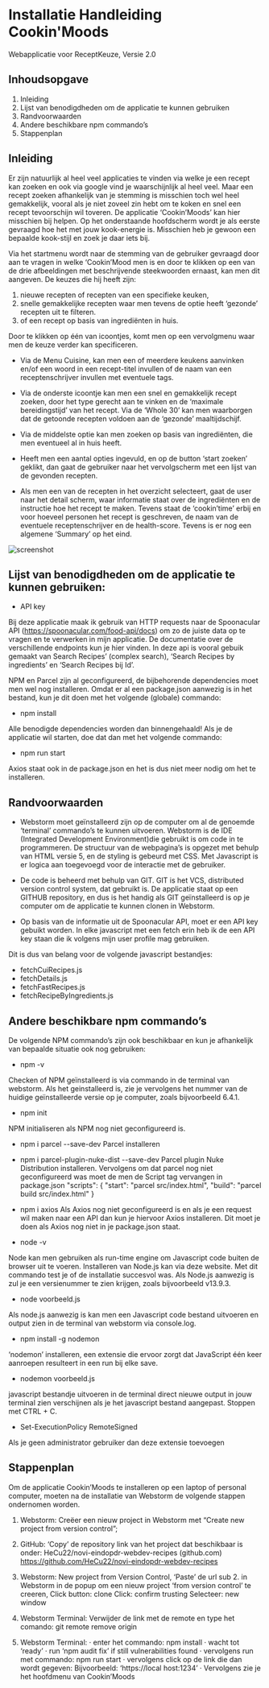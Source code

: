 # Installatie Handleiding Cookin'Moods
Webapplicatie voor ReceptKeuze,
Versie 2.0

## Inhoudsopgave

1. Inleiding
2. Lijst van benodigdheden om de applicatie te kunnen gebruiken
3. Randvoorwaarden
4. Andere beschikbare npm commando’s
5. Stappenplan


## Inleiding

Er zijn natuurlijk al heel veel applicaties te vinden via welke je een recept kan zoeken en ook via google vind je waarschijnlijk al heel veel. Maar een recept zoeken afhankelijk van je stemming is misschien toch wel heel gemakkelijk, vooral als je niet zoveel zin hebt om te koken en snel een recept tevoorschijn wil toveren.
De applicatie ‘Cookin’Moods’ kan hier misschien bij helpen. Op het onderstaande hoofdscherm wordt je als eerste gevraagd hoe het met jouw kook-energie is. Misschien heb je gewoon een bepaalde kook-stijl en zoek je daar iets bij.

Via het startmenu wordt naar de stemming van de gebruiker gevraagd door aan te vragen in welke ‘Cookin’Mood men is en door te klikken op een van de drie afbeeldingen met beschrijvende steekwoorden ernaast, kan men dit aangeven. 
De keuzes die hij heeft zijn:

1. nieuwe recepten of recepten van een specifieke keuken,
2. snelle gemakkelijke recepten waar men tevens de optie heeft ‘gezonde’ recepten uit te filteren.
3. of een recept op basis van ingrediënten in huis.

Door te klikken op één van icoontjes, komt men op een vervolgmenu waar men de keuze verder kan specificeren. 
* Via de Menu Cuisine, kan men een of meerdere keukens aanvinken en/of een woord in een recept-titel invullen of de naam van een receptenschrijver invullen met eventuele tags.
* Via de onderste icoontje kan men een snel en gemakkelijk recept zoeken, door het type gerecht aan te vinken en de ‘maximale bereidingstijd’ van het recept. Via de ‘Whole 30’ kan men waarborgen dat de getoonde recepten voldoen aan de ‘gezonde’ maaltijdschijf.
* Via de middelste optie kan men zoeken op basis van ingrediënten, die men eventueel al in huis heeft.
* Heeft men een aantal opties ingevuld, en op de button ‘start zoeken’ geklikt, dan gaat de gebruiker naar het vervolgscherm met een lijst van de gevonden recepten.

* Als men een van de recepten in het overzicht selecteert, gaat de user naar het detail scherm, waar informatie staat over de ingrediënten en de instructie hoe het recept te maken. Tevens staat de ‘cookin’time’ erbij en voor hoeveel personen het recept is geschreven, de naam van de eventuele receptenschrijver en de health-score. Tevens is er nog een algemene ‘Summary’ op het eind.


![screenshot](./src/assets/screenshots/screenshot-main.jpg)

## Lijst van benodigdheden om de applicatie te kunnen gebruiken: 

* API key

Bij deze applicatie maak ik gebruik van HTTP requests naar de Spoonacular API (https://spoonacular.com/food-api/docs) om zo de juiste data op te vragen en te verwerken in mijn applicatie. De documentatie over de verschillende endpoints kun je hier vinden.
In deze api is vooral gebuik gemaakt van Search Recipes’ (complex search), ‘Search Recipes by ingredients’ en ‘Search Recipes bij Id’.


NPM en Parcel zijn al geconfigureerd, de bijbehorende dependencies moet men wel nog  installeren. 
Omdat er al een package.json aanwezig is in het bestand, kun je dit doen met het volgende (globale) commando:

* npm install

Alle benodigde dependencies worden dan binnengehaald! Als je de applicatie wil starten, doe dat dan met het volgende commando:
* npm run start

Axios staat ook in de package.json en het is dus niet meer nodig om het te installeren.
 


## Randvoorwaarden

* Webstorm moet geïnstalleerd zijn op de computer om al de genoemde ‘terminal’ commando’s te kunnen uitvoeren. Webstorm is de IDE (Integrated Development Environment)die gebruikt is om code in te programmeren. De structuur van de webpagina’s is opgezet met behulp van HTML versie 5, en de styling is gebeurd met CSS. Met Javascript is er logica aan toegevoegd voor de interactie met de gebruiker.
* De code is beheerd met behulp van GIT. 
GIT is het VCS, distributed version control system, dat gebruikt is. De applicatie staat op een GITHUB repository, en dus is het handig als GIT geïnstalleerd is op je computer om de applicatie te kunnen clonen in Webstorm. 

* Op basis van de informatie uit de Spoonacular API, moet er een API key gebuikt worden. In elke javascript met een fetch erin heb ik de een API key staan die ik volgens mijn user profile mag gebruiken.

Dit is dus van belang voor de volgende javascript bestandjes:
* fetchCuiRecipes.js
* fetchDetails.js
* fetchFastRecipes.js
* fetchRecipeByIngredients.js


## Andere beschikbare npm commando’s

De volgende NPM commando’s zijn ook beschikbaar en kun je afhankelijk van bepaalde situatie ook nog gebruiken:
* npm -v

Checken of NPM geïnstalleerd is via commando in de terminal van webstorm. 
Als het geinstalleerd is, zie je vervolgens het nummer van de huidige geïnstalleerde versie op je computer, zoals bijvoorbeeld 6.4.1.
* npm init

NPM initialiseren als NPM nog niet geconfigureerd is.

* npm i parcel --save-dev
Parcel installeren

* npm i parcel-plugin-nuke-dist --save-dev
Parcel plugin Nuke Distribution installeren. 
Vervolgens om dat parcel nog niet geconfigureerd was moet de men de Script tag vervangen in package.json 
"scripts": { "start": "parcel src/index.html", "build": "parcel build src/index.html" }

* npm i axios
Als Axios nog niet geconfigureerd is en als je een request wil maken naar een API dan kun je hiervoor Axios installeren. Dit moet je doen als Axios nog niet in je package.json staat. 
* node -v

Node kan men gebruiken als run-time engine om Javascript code buiten de browser uit te voeren. Installeren van Node.js kan via deze website. Met dit commando test je of de installatie succesvol was. Als Node.js aanwezig is zul je een versienummer te zien krijgen, zoals bijvoorbeeld v13.9.3.
* node voorbeeld.js

Als node.js aanwezig is kan men een Javascript code bestand uitvoeren en output zien in de terminal van webstorm via console.log. 
* npm install -g nodemon

‘nodemon’ installeren, een extensie die ervoor zorgt dat JavaScript één keer aanroepen resulteert in een run bij elke save.
* nodemon voorbeeld.js

javascript bestandje uitvoeren in de terminal direct nieuwe output in jouw terminal zien verschijnen als je het javascript bestand aangepast. Stoppen met CTRL + C.
* Set-ExecutionPolicy RemoteSigned

Als je geen administrator gebruiker dan deze extensie toevoegen
 


## Stappenplan

Om de applicatie Cookin’Moods te installeren op een laptop of personal computer, moeten na de installatie van Webstorm de volgende stappen ondernomen worden.
 
1. Webstorm:
Creëer een nieuw project in Webstorm met “Create new project from version control”;
2. GitHub:
‘Copy’ de repository link van het project dat beschikbaar is onder:
     HeCu22/novi-eindopdr-webdev-recipes (github.com) https://github.com/HeCu22/novi-eindopdr-webdev-recipes
3. Webstorm: 
New project from Version Control,
‘Paste’ de url sub 2. in Webstorm in de popup om een nieuw project ‘from version control’ te creeren,
    Click button: 
    clone
    Click: 
    confirm trusting 
    Selecteer: 
    new window 
4. Webstorm Terminal:
    Verwijder de link met de remote en type het comando:
    git remote remove origin
	 
5. Webstorm Terminal:
· enter het commando:
npm install
· wacht tot ‘ready’
· run ‘npm audit fix’ if still vulnerabilities found
· vervolgens run met commando:
    npm run start
· vervolgens click op de link die dan wordt gegeven: Bijvoorbeeld: ‘https://local host:1234’
· Vervolgens zie je het hoofdmenu van Cookin’Moods

